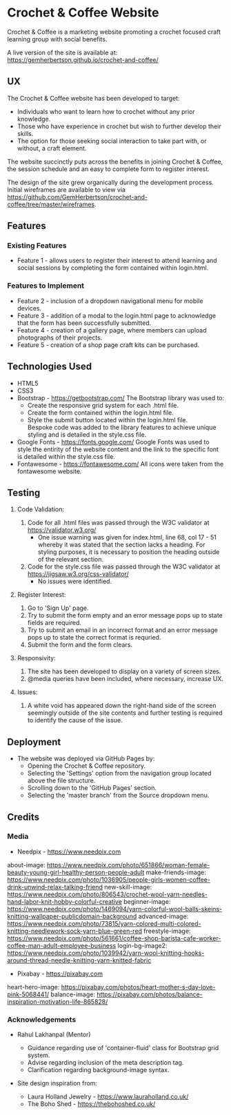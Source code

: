 # Crochet & Coffee Website

Crochet & Coffee is a marketing website promoting a crochet focused craft learning group with social benefits.

A live version of the site is available at: https://gemherbertson.github.io/crochet-and-coffee/

## UX

The Crochet & Coffee website has been developed to target:
* Individuals who want to learn how to crochet without any prior knowledge.
* Those who have experience in crochet but wish to further develop their skills.
* The option for those seeking social interaction to take part with, or without, a craft element.

The website succinctly puts across the benefits in joining Crochet & Coffee, the session schedule and an easy to complete form to register interest.

The design of the site grew organically during the development process. Initial wireframes are available to view via https://github.com/GemHerbertson/crochet-and-coffee/tree/master/wireframes.

## Features

### Existing Features

* Feature 1 - allows users to register their interest to attend learning and social sessions by completing the form contained within login.html.

### Features to Implement

* Feature 2 - inclusion of a dropdown navigational menu for mobile devices.
* Feature 3 - addition of a modal to the login.html page to acknowledge that the form has been successfully submitted.
* Feature 4 - creation of a gallery page, where members can upload photographs of their projects. 
* Feature 5 - creation of a shop page craft kits can be purchased.

## Technologies Used

* HTML5
* CSS3 
* Bootstrap - https://getbootstrap.com/
    The Bootstrap library was used to:
    * Create the responsive grid system for each .html file.
    * Create the form contained within the login.html file.
    * Style the submit button located within the login.html file.  
    Bespoke code was added to the library features to achieve unique styling and is detailed in the style.css file.
* Google Fonts - https://fonts.google.com/
    Google Fonts was used to style the entirity of the website content and the link to the specific font is detailed within the style.css file.
* Fontawesome - https://fontawesome.com/
    All icons were taken from the fontawesome website. 

## Testing

1. Code Validation:
    1. Code for all .html files was passed through the W3C validator at https://validator.w3.org/
        * One issue warning was given for index.html, line 68, col 17 - 51 whereby it was stated that the section lacks a heading.  For styling purposes, it is necessary to position the heading outside of the relevant section. 
    2. Code for the style.css file was passed through the W3C validator at https://jigsaw.w3.org/css-validator/
        * No issues were identified. 

2. Register Interest:
    1. Go to 'Sign Up' page.
    2. Try to submit the form empty and an error message pops up to state fields are required.
    3. Try to submit an email in an incorrect format and an error message pops up to state the correct format is requried.
    4. Submit the form and the form clears. 

3. Responsivity:
    1. The site has been developed to display on a variety of screen sizes.  
    2. @media queries have been included, where necessary, increase UX. 

4. Issues:
    1. A white void has appeared down the right-hand side of the screen seemingly outside of the site contents and further testing is required to identify the cause of the issue.

## Deployment

* The website was deployed via GitHub Pages by:
    * Opening the Crochet & Coffee repository.
    * Selecting the 'Settings' option from the navigation group located above the file structure.
    * Scrolling down to the 'GitHub Pages' section.
    * Selecting the 'master branch' from the Source dropdown menu. 

## Credits

### Media

* Needpix - https://www.needpix.com

about-image: https://www.needpix.com/photo/651866/woman-female-beauty-young-girl-healthy-person-people-adult
make-friends-image: https://www.needpix.com/photo/1036905/people-girls-women-coffee-drink-unwind-relax-talking-friend
new-skill-image: https://www.needpix.com/photo/806543/crochet-wool-yarn-needles-hand-labor-knit-hobby-colorful-creative
beginner-image: https://www.needpix.com/photo/1469094/yarn-colorful-wool-balls-skeins-knitting-wallpaper-publicdomain-background
advanced-image: https://www.needpix.com/photo/73815/yarn-colored-multi-colored-knitting-needlework-sock-yarn-blue-green-red
freestyle-image: https://www.needpix.com/photo/561661/coffee-shop-barista-cafe-worker-coffee-man-adult-employee-business
login-bg-image2: https://www.needpix.com/photo/1039942/yarn-wool-knitting-hooks-around-thread-needle-knitting-yarn-knitted-fabric

* Pixabay - https://pixabay.com

heart-hero-image: https://pixabay.com/photos/heart-mother-s-day-love-pink-5068441/
balance-image: https://pixabay.com/photos/balance-inspiration-motivation-life-865828/ 

### Acknowledgements

* Rahul Lakhanpal (Mentor)
    * Guidance regarding use of 'container-fluid' class for Bootstrap grid system.
    * Advise regarding inclusion of the meta description tag.
    * Clarification regarding background-image syntax. 

* Site design inspiration from:
    * Laura Holland Jewelry - https://www.lauraholland.co.uk/
    * The Boho Shed - https://thebohoshed.co.uk/ 